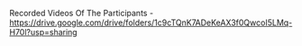 Recorded Videos Of The Participants - https://drive.google.com/drive/folders/1c9cTQnK7ADeKeAX3f0QwcoI5LMq-H70l?usp=sharing
